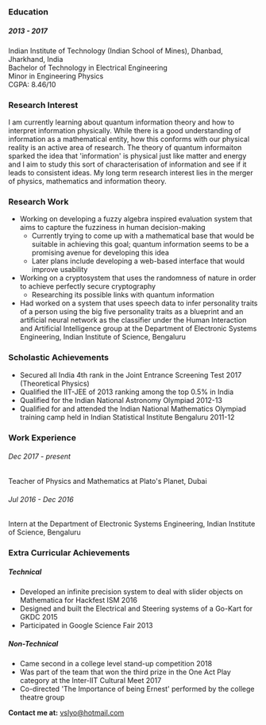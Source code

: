 ### Education
##### 2013 - 2017
Indian Institute of Technology (Indian School of Mines), Dhanbad, Jharkhand, India  
Bachelor of Technology in Electrical Engineering  
Minor in Engineering Physics  
CGPA: 8.46/10  

### Research Interest
I am currently learning about quantum information theory and how to interpret information physically. While there is a good understanding of information as a mathematical entity, how this conforms with our physical reality is an active area of research. The theory of quantum informaiton sparked the idea that 'information' is physical just like matter and energy and I aim to study this sort of characterisation of information and see if it leads to consistent ideas. My long term research interest lies in the merger of physics, mathematics and information theory.

### Research Work
* Working on developing a fuzzy algebra inspired evaluation system that aims to capture the fuzziness in human decision-making
  * Currently trying to come up with a mathematical base that would be suitable in achieving this goal; quantum information seems to be a promising avenue for developing this idea
  * Later plans include developing a web-based interface that would improve usability
* Working on a cryptosystem that uses the randomness of nature in order to achieve perfectly secure cryptography
  * Researching its possible links with quantum information
* Had worked on a system that uses speech data to infer personality traits of a person using the big five personality traits as a blueprint and an artificial neural network as the classifier under the Human Interaction and Artificial Intelligence group at the Department of Electronic Systems Engineering, Indian Institute of Science, Bengaluru

### Scholastic Achievements
* Secured all India 4th rank in the Joint Entrance Screening Test 2017 (Theoretical Physics)
* Qualified the IIT-JEE of 2013 ranking among the top 0.5% in India
* Qualified for the Indian National Astronomy Olympiad 2012-13
* Qualified for and attended the Indian National Mathematics Olympiad training camp held in Indian Statistical Institute Bengaluru 2011-12

### Work Experience
###### Dec 2017 - present
Teacher of Physics and Mathematics at Plato's Planet, Dubai

###### Jul 2016 - Dec 2016
Intern at the Department of Electronic Systems Engineering, Indian Institute of Science, Bengaluru

### Extra Curricular Achievements
##### Technical
* Developed an infinite precision system to deal with slider objects on Mathematica for Hackfest ISM 2016
* Designed and built the Electrical and Steering systems of a Go-Kart for GKDC 2015
* Participated in Google Science Fair 2013

##### Non-Technical
* Came second in a college level stand-up competition 2018
* Was part of the team that won the third prize in the One Act Play category at the Inter-IIT Cultural Meet 2017
* Co-directed 'The Importance of being Ernest' performed by the college theatre group



**Contact me at:** [vslyo@hotmail.com](vslyo@hotmail.com)
